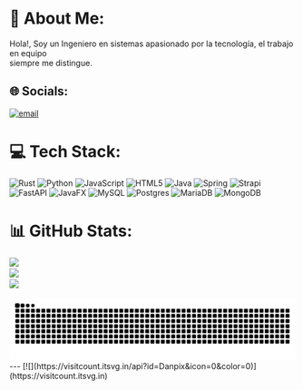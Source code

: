 # 💫 About Me:
Hola!, Soy un Ingeniero en sistemas apasionado por la tecnología, el trabajo en equipo<br>siempre me distingue.


## 🌐 Socials:
[![email](https://img.shields.io/badge/Email-D14836?logo=gmail&logoColor=white)](mailto:kevin.chan1512@gmail.com) 

# 💻 Tech Stack:
![Rust](https://img.shields.io/badge/rust-%23000000.svg?style=for-the-badge&logo=rust&logoColor=white) ![Python](https://img.shields.io/badge/python-3670A0?style=for-the-badge&logo=python&logoColor=ffdd54) ![JavaScript](https://img.shields.io/badge/javascript-%23323330.svg?style=for-the-badge&logo=javascript&logoColor=%23F7DF1E) ![HTML5](https://img.shields.io/badge/html5-%23E34F26.svg?style=for-the-badge&logo=html5&logoColor=white) ![Java](https://img.shields.io/badge/java-%23ED8B00.svg?style=for-the-badge&logo=openjdk&logoColor=white) ![Spring](https://img.shields.io/badge/spring-%236DB33F.svg?style=for-the-badge&logo=spring&logoColor=white) ![Strapi](https://img.shields.io/badge/strapi-%232E7EEA.svg?style=for-the-badge&logo=strapi&logoColor=white) ![FastAPI](https://img.shields.io/badge/FastAPI-005571?style=for-the-badge&logo=fastapi) ![JavaFX](https://img.shields.io/badge/javafx-%23FF0000.svg?style=for-the-badge&logo=javafx&logoColor=white) ![MySQL](https://img.shields.io/badge/mysql-4479A1.svg?style=for-the-badge&logo=mysql&logoColor=white) ![Postgres](https://img.shields.io/badge/postgres-%23316192.svg?style=for-the-badge&logo=postgresql&logoColor=white) ![MariaDB](https://img.shields.io/badge/MariaDB-003545?style=for-the-badge&logo=mariadb&logoColor=white) ![MongoDB](https://img.shields.io/badge/MongoDB-%234ea94b.svg?style=for-the-badge&logo=mongodb&logoColor=white)
# 📊 GitHub Stats:
![](https://github-readme-stats.vercel.app/api?username=Danpix&theme=cobalt&hide_border=false&include_all_commits=true&count_private=true)<br/>
![](https://nirzak-streak-stats.vercel.app/?user=Danpix&theme=cobalt&hide_border=false)<br/>
![](https://github-readme-stats.vercel.app/api/top-langs/?username=Danpix&theme=cobalt&hide_border=false&include_all_commits=true&count_private=true&layout=compact)


<img src="https://raw.githubusercontent.com/danpix/danpix/output/snake.svg" alt="Snake animation" />
---
[![](https://visitcount.itsvg.in/api?id=Danpix&icon=0&color=0)](https://visitcount.itsvg.in)





<!-- Proudly created with GPRM ( https://gprm.itsvg.in ) -->
